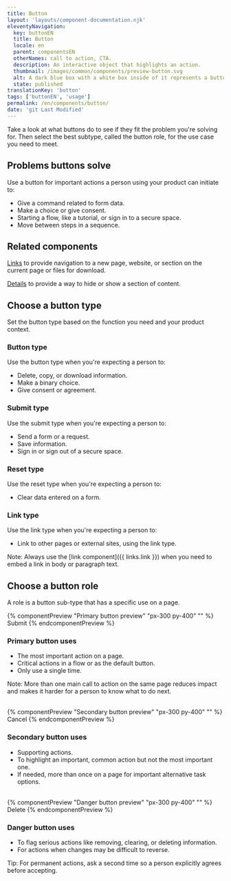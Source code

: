 ```yaml
---
title: Button
layout: 'layouts/component-documentation.njk'
eleventyNavigation:
  key: buttonEN
  title: Button
  locale: en
  parent: componentsEN
  otherNames: call to action, CTA.
  description: An interactive object that highlights an action.
  thumbnail: /images/common/components/preview-button.svg
  alt: A dark blue box with a white box inside of it represents a button with a label.
  state: published
translationKey: 'button'
tags: ['buttonEN', 'usage']
permalink: /en/components/button/
date: 'git Last Modified'
---
```


Take a look at what buttons do to see if they fit the problem you're solving for. Then select the best subtype, called the button role, for the use case you need to meet.

## Problems buttons solve

Use a button for important actions a person using your product can initiate to:

- Give a command related to form data.
- Make a choice or give consent.
- Starting a flow, like a tutorial, or sign in to a secure space.
- Move between steps in a sequence.

<article class="bg-full-width bg-primary text-light pt-500 pb-400 my-500">
  <h2 class="mt-0 mb-400">Related components</h2>

<a href="{{ links.link }}" class="link-light">Links</a> to provide navigation to a new page, website, or section on the current page or files for download.

<a href="{{ links.details }}" class="link-light">Details</a> to provide a way to hide or show a section of content.

</article>

## Choose a button type

Set the button type based on the function you need and your product context.

### Button type

Use the button type when you're expecting a person to:

- Delete, copy, or download information.
- Make a binary choice.
- Give consent or agreement.

### Submit type

Use the submit type when you're expecting a person to:

- Send a form or a request.
- Save information.
- Sign in or sign out of a secure space.

### Reset type

Use the reset type when you're expecting a person to:

- Clear data entered on a form.

### Link type

Use the link type when you're expecting a person to:

- Link to other pages or external sites, using the link type.

Note: Always use the [link component]({{ links.link }}) when you need to embed a link in body or paragraph text.

## Choose a button role

A role is a button sub-type that has a specific use on a page.

<div class="remove-empty-p">
<gcds-grid columns="1fr" columns-tablet="1fr 2fr" gap="500" align-items="start">
  {% componentPreview "Primary button preview" "px-300 py-400" "" %}
  <gcds-button button-role="primary">Submit</gcds-button>
  {% endcomponentPreview %}
  <div>
    <h3 class="mb-400">Primary button uses</h3>
    <ul class="list-disc mb-400">
      <li>The most important action on a page.</li>
      <li>Critical actions in a flow or as the default button.</li>
      <li>Only use a single time.</li>
    </ul>
    <p>Note: More than one main call to action on the same page reduces impact and makes it harder for a person to know what to do next.</p>
  </div>
</gcds-grid>
<br/>
<gcds-grid columns="1fr" columns-tablet="1fr 2fr" gap="500" align-items="start">
  {% componentPreview "Secondary button preview" "px-300 py-400" "" %}
  <gcds-button button-role="secondary">Cancel</gcds-button>
  {% endcomponentPreview %}
  <div>
    <h3 class="mb-400">Secondary button uses</h3>
    <ul class="list-disc mb-400">
      <li>Supporting actions.</li>
      <li>To highlight an important, common action but not the most important one.</li>
      <li>If needed, more than once on a page for important alternative task options.</li>
    </ul>
  </div>
</gcds-grid>
<br/>
<gcds-grid columns="1fr" columns-tablet="1fr 2fr" gap="500" align-items="start">
  {% componentPreview "Danger button preview" "px-300 py-400" "" %}
  <gcds-button button-role="danger">Delete</gcds-button>
  {% endcomponentPreview %}
  <div>
    <h3 class="mb-400">Danger button uses</h3>
    <ul class="list-disc mb-400">
      <li>To flag serious actions like removing, clearing, or deleting information.</li>
      <li>For actions when changes may be difficult to reverse.</li>
    </ul>
    <p>Tip: For permanent actions, ask a second time so a person explicitly agrees before accepting.</p>
  </div>
</gcds-grid>
</div>
